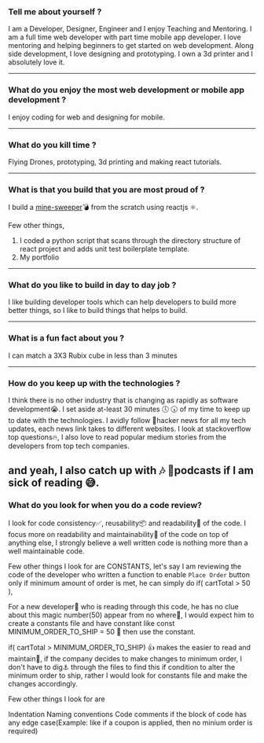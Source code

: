### Tell me about yourself ?
I am a Developer, Designer, Engineer and I enjoy Teaching and Mentoring. I am a full time web developer with part time mobile app developer. I love mentoring and helping beginners to get started on web development. Along side development, I love designing and prototyping. I own a 3d printer and I absolutely love it. 

---

### What do you enjoy the most web development or mobile app development ?
I enjoy coding for web and designing for mobile.

---

### What do you kill time ?
Flying Drones, prototyping, 3d printing and making react tutorials. 

---

### What is that you build that you are most proud of ?
I build a [mine-sweeper](https://github.com/symmetriccurve/minesweeper-with-react)💣 from the scratch using reactjs ⚛.

Few other things, 
1. I coded a python script that scans through the directory structure of react project and adds unit test boilerplate template.
2. My portfolio

---

### What do you like to build in day to day job ?
I like building developer tools which can help developers to build more better things, so I like to build things that helps to build. 

---

### What is a fun fact about you ?
I can match a 3X3 Rubix cube in less than 3 minutes

---

### How do you keep up with the technologies ?
I think there is no other industry that is changing as rapidly as software development😭. I set aside at-least 30 minutes 🕔 🕠 of my time to keep up to date with the technologies.
I avidly follow 🐶hacker news for all my tech updates, each news link takes to different websites.
I look at stackoverflow top questions🔥, I also love to read popular medium stories from the developers from top tech companies.

and yeah, I also catch up with 🎶 🎵podcasts if I am sick of reading 😅.
---

### What do you look for when you do a code review?

I look for code consistency✅, reusability📦 and readability📖 of the code. I focus more on readability and maintainability📁 of the code on top of anything else, I strongly believe a well written code is nothing more than a well maintainable code.

Few other things I look for are CONSTANTS, let's say I am reviewing the code of the developer who written a function to enable `Place Order` button only if minimum amount of order is met, he can simply do if( cartTotal > 50 ),

For a new developer🐣 who is reading through this code, he has no clue about this magic number(50) appear from no where🙇, I would expect him to create a constants file and have constant like const MINIMUM_ORDER_TO_SHIP = 50 👏 then use the constant.

if( cartTotal > MINIMUM_ORDER_TO_SHIP) 👍 makes the easier to read and maintain🎉, if the company decides to make changes to minimum order, I don't have to dig⚓️ through the files to find this if condition to alter the minimum order to ship, rather I would look for constants file and make the changes accordingly.

Few other things I look for are

Indentation
Naming conventions
Code comments if the block of code has any edge case(Example: like if a coupon is applied, then no minium order is required)
